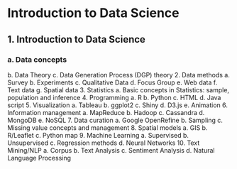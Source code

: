 # Introduction to Data Science


## 1.	Introduction to Data Science
### a.	Data concepts
b.	Data Theory
c.	Data Generation Process (DGP) theory
2.	Data methods
a.	Survey
b.	Experiments
c.	Qualitative Data 
d.	Focus Group
e.	Web data
f.	Text data
g.	Spatial data
3.	Statistics
a.	Basic concepts in Statistics: sample, population and inference
4.	Programming
a.	R
b.	Python
c.	HTML
d.	Java script
5.	Visualization
a.	Tableau
b.	ggplot2
c.	Shiny
d.	D3.js
e.	Animation
6.	Information management
a.	MapReduce
b.	Hadoop
c.	Cassandra 
d.	MongoDB
e.	NoSQL
7.	Data curation
a.	Google OpenRefine
b.	Sampling
c.	Missing value concepts and management
8.	Spatial models
a.	GIS
b.	R/Leaflet
c.	Python map
9.	Machine Learning
a.	Supervised
b.	Unsupervised
c.	Regression methods
d.	Neural Networks
10.	Text Mining/NLP
a.	Corpus
b.	Text Analysis
c.	Sentiment Analysis
d.	Natural Language Processing
